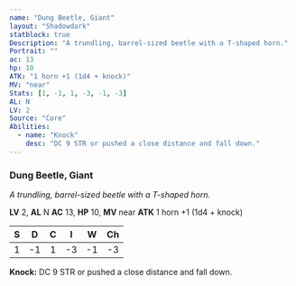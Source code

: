 ```yaml
---
name: "Dung Beetle, Giant"
layout: "Shadowdark"
statblock: true
Description: "A trundling, barrel-sized beetle with a T-shaped horn."
Portrait: ""
ac: 13
hp: 10
ATK: "1 horn +1 (1d4 + knock)"
MV: "near"
Stats: [1, -1, 1, -3, -1, -3]
AL: N
LV: 2
Source: "Core"
Abilities:
  - name: "Knock"
    desc: "DC 9 STR or pushed a close distance and fall down."
---
```


### Dung Beetle, Giant

_A trundling, barrel-sized beetle with a T-shaped horn._

**LV** 2, **AL** N
**AC** 13, **HP** 10, **MV** near
**ATK** 1 horn +1 (1d4 + knock)

|  S  |  D  |  C  |  I  |  W  |  Ch  |
|:---:|:---:|:---:|:---:|:---:|:----:|
| 1 | -1 | 1 | -3 | -1 | -3 |

**Knock:** DC 9 STR or pushed a close distance and fall down.


